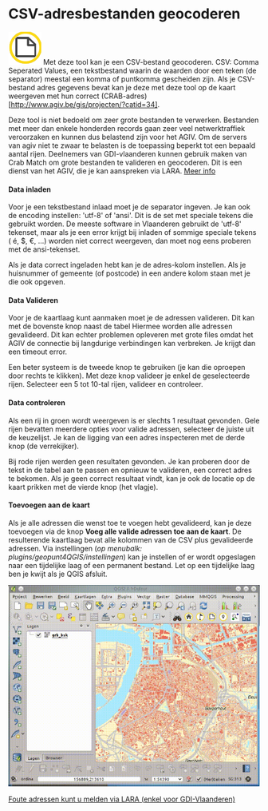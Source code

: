 CSV-adresbestanden geocoderen
=============================

![](images/geopuntBatchgeocode.png)
Met deze tool kan je een CSV-bestand geocoderen. CSV: Comma Seperated Values, een tekstbestand waarin de waarden door een teken (de separator) meestal een komma of puntkomma gescheiden zijn. Als je CSV-bestand adres gegevens bevat kan je deze met deze tool op de kaart weergeven met hun correct (CRAB-adres)[http://www.agiv.be/gis/projecten/?catid=34].

Deze tool is niet bedoeld om zeer grote bestanden te verwerken. Bestanden met meer dan enkele honderden records gaan zeer veel netwerktraffiek veroorzaken en kunnen dus belastend zijn voor het AGIV. Om de servers van agiv niet te zwaar te belasten is de toepassing beperkt tot een bepaald aantal rijen. 
Deelnemers van GDI-vlaanderen kunnen gebruik maken van Crab Match om grote bestanden te valideren en geocoderen. Dit is een dienst van het AGIV, die je kan aanspreken via LARA. [Meer info](https://help.agiv.be/Categories/Details/213-Crab_Match_valideer_en_verrijk_je_adressenbestand)

#### Data inladen

Voor je een tekstbestand inlaad moet je de separator ingeven. Je kan ook de encoding instellen: 'utf-8' of 'ansi'. Dit is de set met speciale tekens die gebruikt worden. De meeste software in Vlaanderen gebruikt de 'utf-8' tekenset, maar als je een error krijgt bij inladen of sommige speciale tekens ( é, $, €, ...) worden niet correct weergeven, dan moet nog eens proberen met de ansi-tekenset.

Als je data correct ingeladen hebt kan je de adres-kolom instellen. Als je huisnummer of gemeente (of postcode) in een andere kolom staan met je die ook opgeven.

#### Data Valideren

Voor je de kaartlaag kunt aanmaken moet je de adressen valideren. Dit kan met de bovenste knop naast de tabel Hiermee worden alle adressen gevalideerd. Dit kan echter problemen opleveren met grote files omdat het AGIV de connectie bij langdurige verbindingen kan verbreken. Je krijgt dan een timeout error. 

Een beter systeem is de tweede knop te gebruiken (je kan die oproepen door rechts te klikken). Met deze knop valideer je enkel de geselecteerde rijen. Selecteer een 5 tot 10-tal rijen, valideer en controleer. 

#### Data controleren

Als een rij in groen wordt weergeven is er slechts 1 resultaat gevonden. Gele rijen bevatten meerdere opties voor valide adressen, selecteer de juiste uit de keuzelijst.  Je kan de ligging van een adres inspecteren met de derde knop (de verrekijker).

Bij rode rijen werden geen resultaten gevonden. Je kan proberen door de tekst in de tabel aan te passen en opnieuw te valideren, een correct adres te bekomen. Als je geen correct resultaat vindt, kan je ook de locatie op de kaart prikken met de vierde knop (het vlagje). 

#### Toevoegen aan de kaart

Als je alle adressen die wenst toe te voegen hebt gevalideerd, kan je deze toevoegen via de knop **Voeg alle valide adressen toe aan de kaart**. De resulterende kaartlaag bevat alle kolommen van de CSV plus gevalideerde adressen.
Via instellingen (*op menubalk: plugins/geopunt4QGIS/instellingen*) kan je instellen of er wordt opgeslagen naar een tijdelijke laag of een permanent bestand. Let op een tijdelijke laag ben je kwijt als je QGIS afsluit.

![](images/geopunt4qgisBatchGeocode.gif "CSV-adresbestanden geocoderen")

[Foute adressen kunt u melden via LARA (enkel voor GDI-Vlaanderen)](http://crab.agiv.be/Lara) 

